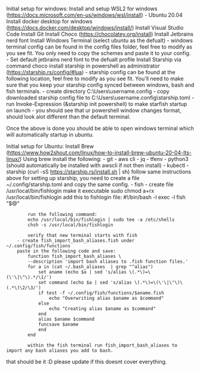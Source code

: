 Initial setup for windows:
    Install and setup WSL2 for windows (https://docs.microsoft.com/en-us/windows/wsl/install)
        -  Ubuntu 20.04
    Install docker desktop for windows (https://docs.docker.com/desktop/windows/install/)
    Install Visual Studio Code
    Install Git
    Install Choco (https://chocolatey.org/install)
    Install Jetbrains nerd font
    Install Windows Terminal (select ubuntu as the defualt)
        - windows terminal config can be found in the config files folder, feel free to modify as you see fit. You only need to copy the schemes and paste it to your
          config.
        - Set default jetbrains nerd font to the defualt profile
    Install Starship via command choco install starship in powershell as administrator (https://starship.rs/config/#lua)
        - starship config can be found at the following location, feel free to modify as you see fit. You'll need to make sure that you keep
          your starship config synced between windows, bash and fish terminals.
        - create directory C:\Users\username\.config
        - copy downloaded starship config file to C:\Users\username\.config\starship.toml
        - run Invoke-Expression (&starship init powershell) to make starfish startup on launch
        - you should see that ur powershell window changes format, should look alot different than the default terminal.

Once the above is done you should be able to open windows terminal which will automatically startup in ubuntu.

Initial setup for Ubuntu:
    Install Brew (https://www.how2shout.com/linux/how-to-install-brew-ubuntu-20-04-lts-linux/)
    Using brew install the following:
        - git
        - aws cli
        - jq
        - tfenv
        - python3 (should automatically be installed with awscli if not then install)
        - kubectl
        - starship (curl -sS https://starship.rs/install.sh | sh) follow same instructions above for setting up starship, you need to create a file ~/.config/starship.toml and copy the same config.
        - fish
        - create file /usr/local/bin/fishlogin
            make it executable sudo chmod a+rx /usr/local/bin/fishlogin
            add this to fishlogin file:
            #!/bin/bash -l
            exec -l fish "$@"

            run the following command:
            echo /usr/local/bin/fishlogin | sudo tee -a /etc/shells
            chsh -s /usr/local/bin/fishlogin

            verify that new terminal starts with fish
        - create fish_import_bash_aliases.fish under ~/.config/fish/functions
        paste in the following code and save:
            function fish_import_bash_aliases \
            --description 'import bash aliases to .fish function files.'
            for a in (cat ~/.bash_aliases  | grep "^alias")
                set aname (echo $a | sed 's/alias \(.*\)=\(\'\|\"\).*/\1/')
                set command (echo $a | sed 's/alias \(.*\)=\(\'\|\"\)\(.*\)\2/\3/')
                if test -f ~/.config/fish/functions/$aname.fish
                    echo "Overwriting alias $aname as $command"
                else
                    echo "Creating alias $aname as $command"
                end
                alias $aname $command
                funcsave $aname
                end
            end

            within the fish terminal run fish_import_bash_aliases to import any bash aliases you add to bash.

that should be it :D please update if this doesnt cover everything.
